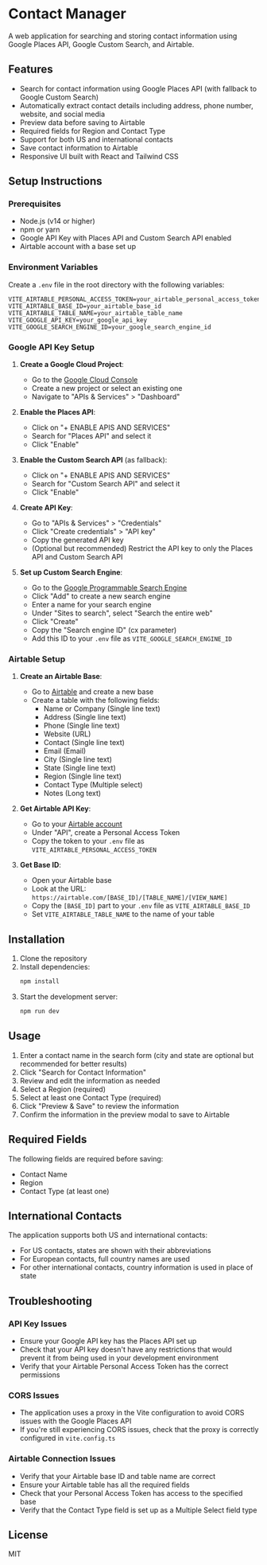 # Contact Manager

A web application for searching and storing contact information using Google Places API, Google Custom Search, and Airtable.

## Features

- Search for contact information using Google Places API (with fallback to Google Custom Search)
- Automatically extract contact details including address, phone number, website, and social media
- Preview data before saving to Airtable
- Required fields for Region and Contact Type
- Support for both US and international contacts
- Save contact information to Airtable
- Responsive UI built with React and Tailwind CSS

## Setup Instructions

### Prerequisites

- Node.js (v14 or higher)
- npm or yarn
- Google API Key with Places API and Custom Search API enabled
- Airtable account with a base set up

### Environment Variables

Create a `.env` file in the root directory with the following variables:

```
VITE_AIRTABLE_PERSONAL_ACCESS_TOKEN=your_airtable_personal_access_token
VITE_AIRTABLE_BASE_ID=your_airtable_base_id
VITE_AIRTABLE_TABLE_NAME=your_airtable_table_name
VITE_GOOGLE_API_KEY=your_google_api_key
VITE_GOOGLE_SEARCH_ENGINE_ID=your_google_search_engine_id
```

### Google API Key Setup

1. **Create a Google Cloud Project**:
   - Go to the [Google Cloud Console](https://console.cloud.google.com/)
   - Create a new project or select an existing one
   - Navigate to "APIs & Services" > "Dashboard"

2. **Enable the Places API**:
   - Click on "+ ENABLE APIS AND SERVICES"
   - Search for "Places API" and select it
   - Click "Enable"

3. **Enable the Custom Search API** (as fallback):
   - Click on "+ ENABLE APIS AND SERVICES"
   - Search for "Custom Search API" and select it
   - Click "Enable"

4. **Create API Key**:
   - Go to "APIs & Services" > "Credentials"
   - Click "Create credentials" > "API key"
   - Copy the generated API key
   - (Optional but recommended) Restrict the API key to only the Places API and Custom Search API

5. **Set up Custom Search Engine**:
   - Go to the [Google Programmable Search Engine](https://programmablesearchengine.google.com/cse/all)
   - Click "Add" to create a new search engine
   - Enter a name for your search engine
   - Under "Sites to search", select "Search the entire web"
   - Click "Create"
   - Copy the "Search engine ID" (cx parameter)
   - Add this ID to your `.env` file as `VITE_GOOGLE_SEARCH_ENGINE_ID`

### Airtable Setup

1. **Create an Airtable Base**:
   - Go to [Airtable](https://airtable.com/) and create a new base
   - Create a table with the following fields:
     - Name or Company (Single line text)
     - Address (Single line text)
     - Phone (Single line text)
     - Website (URL)
     - Contact (Single line text)
     - Email (Email)
     - City (Single line text)
     - State (Single line text)
     - Region (Single line text)
     - Contact Type (Multiple select)
     - Notes (Long text)

2. **Get Airtable API Key**:
   - Go to your [Airtable account](https://airtable.com/account)
   - Under "API", create a Personal Access Token
   - Copy the token to your `.env` file as `VITE_AIRTABLE_PERSONAL_ACCESS_TOKEN`

3. **Get Base ID**:
   - Open your Airtable base
   - Look at the URL: `https://airtable.com/[BASE_ID]/[TABLE_NAME]/[VIEW_NAME]`
   - Copy the `[BASE_ID]` part to your `.env` file as `VITE_AIRTABLE_BASE_ID`
   - Set `VITE_AIRTABLE_TABLE_NAME` to the name of your table

## Installation

1. Clone the repository
2. Install dependencies:
   ```bash
   npm install
   ```
3. Start the development server:
   ```bash
   npm run dev
   ```

## Usage

1. Enter a contact name in the search form (city and state are optional but recommended for better results)
2. Click "Search for Contact Information"
3. Review and edit the information as needed
4. Select a Region (required)
5. Select at least one Contact Type (required)
6. Click "Preview & Save" to review the information
7. Confirm the information in the preview modal to save to Airtable

## Required Fields

The following fields are required before saving:
- Contact Name
- Region
- Contact Type (at least one)

## International Contacts

The application supports both US and international contacts:
- For US contacts, states are shown with their abbreviations
- For European contacts, full country names are used
- For other international contacts, country information is used in place of state

## Troubleshooting

### API Key Issues

- Ensure your Google API key has the Places API set up
- Check that your API key doesn't have any restrictions that would prevent it from being used in your development environment
- Verify that your Airtable Personal Access Token has the correct permissions

### CORS Issues

- The application uses a proxy in the Vite configuration to avoid CORS issues with the Google Places API
- If you're still experiencing CORS issues, check that the proxy is correctly configured in `vite.config.ts`

### Airtable Connection Issues

- Verify that your Airtable base ID and table name are correct
- Ensure your Airtable table has all the required fields
- Check that your Personal Access Token has access to the specified base
- Verify that the Contact Type field is set up as a Multiple Select field type

## License

MIT